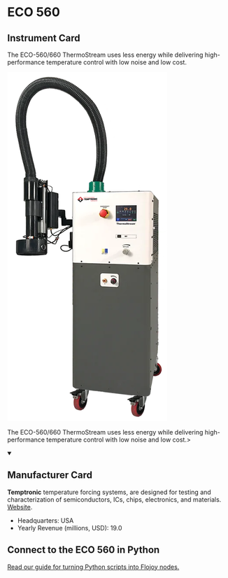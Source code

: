 
# ECO 560

## Instrument Card

<div className="flex">

<div>

The ECO-560/660 ThermoStream uses less energy while delivering high-performance temperature control with low noise and low cost.

</div>

![](./ECO-560.jpg)

</div>

The ECO-560/660 ThermoStream uses less energy while delivering high-performance temperature control with low noise and low cost.>

<details open>
<summary><h2>Manufacturer Card</h2></summary>

**Temptronic** temperature forcing systems, are designed for testing and characterization of semiconductors, ICs, chips, electronics, and materials. <a href="https://www.intestthermal.com/temptronic">Website</a>.

<ul>
  <li>Headquarters: USA</li>
  <li>Yearly Revenue (millions, USD): 19.0</li>
</ul>
</details>

## Connect to the ECO 560 in Python

[Read our guide for turning Python scripts into Flojoy nodes.](https://docs.flojoy.ai/custom-nodes/creating-custom-node/)


